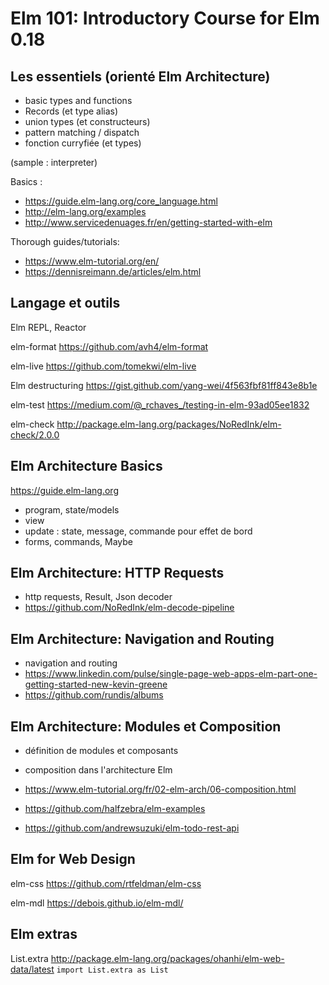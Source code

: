 Elm 101: Introductory Course for Elm 0.18
=========================================

Les essentiels (orienté Elm Architecture)
-----------------------------------------

- basic types and functions
- Records (et type alias)
- union types (et constructeurs)
- pattern matching / dispatch
- fonction curryfiée (et types)

(sample : interpreter)

Basics :

- https://guide.elm-lang.org/core_language.html
- http://elm-lang.org/examples
- http://www.servicedenuages.fr/en/getting-started-with-elm

Thorough guides/tutorials:

- https://www.elm-tutorial.org/en/
- https://dennisreimann.de/articles/elm.html


Langage et outils
-----------------

Elm REPL, Reactor

elm-format
https://github.com/avh4/elm-format

elm-live
https://github.com/tomekwi/elm-live

Elm destructuring
https://gist.github.com/yang-wei/4f563fbf81ff843e8b1e

elm-test
https://medium.com/@_rchaves_/testing-in-elm-93ad05ee1832

elm-check
http://package.elm-lang.org/packages/NoRedInk/elm-check/2.0.0


Elm Architecture Basics
-----------------------

https://guide.elm-lang.org

- program, state/models
- view
- update : state, message, commande pour effet de bord
- forms, commands, Maybe


Elm Architecture: HTTP Requests
-------------------------------

- http requests, Result, Json decoder
- https://github.com/NoRedInk/elm-decode-pipeline


Elm Architecture: Navigation and Routing
----------------------------------------

- navigation and routing
- https://www.linkedin.com/pulse/single-page-web-apps-elm-part-one-getting-started-new-kevin-greene
- https://github.com/rundis/albums


Elm Architecture: Modules et Composition
----------------------------------------

- définition de modules et composants
- composition dans l'architecture Elm

- https://www.elm-tutorial.org/fr/02-elm-arch/06-composition.html
- https://github.com/halfzebra/elm-examples
- https://github.com/andrewsuzuki/elm-todo-rest-api


Elm for Web Design
------------------

elm-css
https://github.com/rtfeldman/elm-css

elm-mdl
https://debois.github.io/elm-mdl/


Elm extras
----------

List.extra
http://package.elm-lang.org/packages/ohanhi/elm-web-data/latest
`import List.extra as List`
